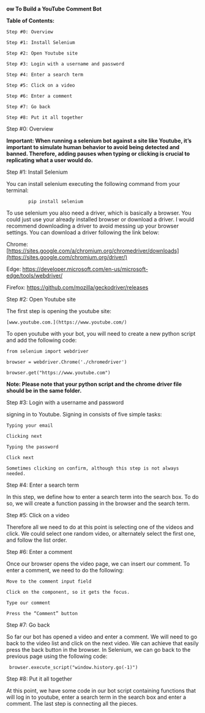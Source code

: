 **ow To Build a YouTube Comment Bot**

**Table of Contents:**

    Step #0: Overview

    Step #1: Install Selenium

    Step #2: Open Youtube site

    Step #3: Login with a username and password

    Step #4: Enter a search term

    Step #5: Click on a video

    Step #6: Enter a comment

    Step #7: Go back

    Step #8: Put it all together

Step #0: Overview

**Important: When running a selenium bot against a site like Youtube, it’s important to simulate human behavior to avoid being detected and banned. Therefore, adding pauses when typing or clicking is crucial to replicating what a user would do.**


Step #1: Install Selenium

You can install selenium executing the following command from your terminal:

            pip install selenium
            
To use selenium you also need a driver, which is basically a browser. You could just use your already installed browser or download a driver. I would recommend downloading a driver to avoid messing up your browser settings. You can download a driver following the link below:

Chrome: [https://sites.google.com/a/chromium.org/chromedriver/downloads](https://sites.google.com/chromium.org/driver/)

Edge: https://developer.microsoft.com/en-us/microsoft-edge/tools/webdriver/

Firefox: https://github.com/mozilla/geckodriver/releases


Step #2: Open Youtube site

The first step is opening the youtube site:

    [www.youtube.com.](https://www.youtube.com/)

To open youtube with your bot, you will need to create a new python script and add the following code:

    from selenium import webdriver

    browser = webdriver.Chrome('./chromedriver')

    browser.get("https://www.youtube.com")
    
 **Note: Please note that your python script and the chrome driver file should be in the same folder.**


Step #3: Login with a username and password

signing in to Youtube. Signing in consists of five simple tasks:

    Typing your email

    Clicking next

    Typing the password

    Click next

    Sometimes clicking on confirm, although this step is not always needed.
    
    
Step #4: Enter a search term

In this step, we define how to enter a search term into the search box. To do so, we will create a function passing in the browser and the search term.
    
    
Step #5: Click on a video

Therefore all we need to do at this point is selecting one of the videos and click. We could select one random video, or alternately select the first one, and follow the list order.


Step #6: Enter a comment

Once our browser opens the video page, we can insert our comment. To enter a comment, we need to do the following:

    Move to the comment input field

    Click on the component, so it gets the focus.

    Type our comment

    Press the “Comment” button
    
    
Step #7: Go back

So far our bot has opened a video and enter a comment. We will need to go back to the video list and click on the next video. We can achieve that easily press the back button in the browser. In Selenium, we can go back to the previous page using the following code:

     browser.execute_script("window.history.go(-1)")
     
     
Step #8: Put it all together

At this point, we have some code in our bot script containing functions that will log in to youtube, enter a search term in the search box and enter a comment. The last step is connecting all the pieces.


